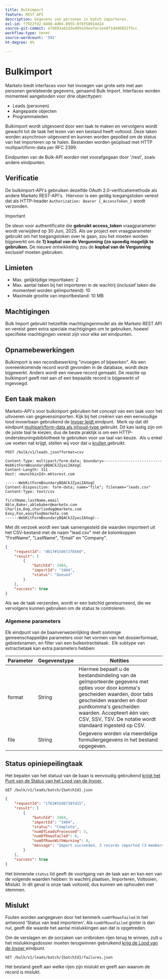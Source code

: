 ```yaml
---
title: Bulkimport
feature: REST API
description: Gegevens van personen in batch importeren.
exl-id: f7922fd2-8408-4d04-8955-0f8f58914d24
source-git-commit: e7d893a81d3ed95e34eefac1ee8f1ddd6852f5cc
workflow-type: tm+mt
source-wordcount: '592'
ht-degree: 0%

---
```


# Bulkimport

Marketo biedt interfaces voor het invoegen van grote sets met aan personen gerelateerde gegevens, genaamd Bulk Import. Interfaces worden momenteel aangeboden voor drie objecttypen:

- Leads (personen)
- Aangepaste objecten
- Programmaleden

Bulkimport wordt uitgevoerd door een taak te maken en vervolgens wordt gewacht tot de taak het lezen van een bestand heeft voltooid. Deze taken worden asynchroon uitgevoerd en kunnen worden gepolled om de status van het importeren op te halen. Bestanden worden geüpload met HTTP multipart/form-data per RFC 2399.

Eindpunten van de Bulk-API worden niet voorafgegaan door &#39;/rest&#39;, zoals andere eindpunten.

## Verificatie

De bulkimport-API&#39;s gebruiken dezelfde OAuth 2.0-verificatiemethode als andere Marketo REST-API&#39;s.  Hiervoor is een geldig toegangstoken vereist dat als HTTP-header `Authorization: Bearer {_AccessToken_}` wordt verzonden.

>[!IMPORTANT]
>
>De steun voor authentificatie die **gebruikt access_token** vraagparameter wordt verwijderd op 30 Juni, 2025. Als uw project een vraagparameter gebruikt om het toegangstoken over te gaan, zou het moeten worden bijgewerkt om de **1&rbrace; kopbal van de Vergunning &lbrace;zo spoedig mogelijk te gebruiken.** De nieuwe ontwikkeling zou de **kopbal van de Vergunning** exclusief moeten gebruiken.

## Limieten

- Max. gelijktijdige importtaken: 2
- Max. aantal taken bij het importeren in de wachtrij (inclusief taken die momenteel worden geïmporteerd): 10
- Maximale grootte van importbestand: 10 MB

## Machtigingen

Bulk Import gebruikt hetzelfde machtigingenmodel als de Marketo REST API en vereist geen extra speciale machtigingen om te gebruiken, hoewel specifieke machtigingen vereist zijn voor elke set eindpunten.

## Opnamebewerkingen

Bulkimport is een recordbewerking &quot;invoegen of bijwerken&quot;. Als een overeenkomende record wordt gevonden in de database, wordt deze bijgewerkt. Anders wordt een nieuwe record gemaakt. De reactie op bulkimport geeft niet aan of een bepaalde record is bijgewerkt of ingevoegd.

## Een taak maken

Marketo-API&#39;s voor bulkimport gebruiken het concept van een taak voor het uitvoeren van gegevensimporten. Kijk bij het creëren van een eenvoudige lood invoerbaan gebruikend de [ Invoer leidt ](https://developer.adobe.com/marketo-apis/api/mapi/#tag/Bulk-Import-Leads/operation/importLeadUsingPOST) eindpunt.  Merk op dat dit eindpunt [ multipart/form-data als inhoud-type ](https://www.w3.org/Protocols/rfc1341/7_2_Multipart.html) gebruikt. Dit kan lastig zijn om de juiste taal te kiezen, dus de beste praktijk is om een HTTP-ondersteuningsbibliotheek te gebruiken voor uw taal van keuze.  Als u enkel uw voeten nat krijgt, stellen wij voor dat u [ krullen ](https://curl.se/) gebruikt.

```
POST /bulk/v1/leads.json?format=csv
```

```
Content-Type: multipart/form-data; boundary=--------------------------WebKitFormBoundaryBQACkJZyaiIAXogC
Content-Length: 311
Host: <munchkinId>.mktorest.com
```

```
------WebKitFormBoundaryBQACkJZyaiIAXogC
Content-Disposition: form-data; name="file"; filename="leads.csv"
Content-Type: text/csv

firstName,lastName,email
Able,Baker,ablebaker@marketo.com
Charlie,Dog,charliedog@marketo.com
Easy,Fox,easyfox@marketo.com
------WebKitFormBoundaryBQACkJZyaiIAXogC--
```

Met dit verzoek wordt een taak samengesteld die waarden importeert uit het CSV-bestand met de naam &quot;lead.csv&quot; met de kolomkoppen &quot;FirstName&quot;, &quot;LastName&quot;, &quot;Email&quot; en &quot;Company&quot;.

```json
{
    "requestId": "d01f#15d672f8560",
    "result": [
        {
            "batchId": 3404,
            "importId": "3404",
            "status": "Queued"
        }
    ],
    "success": true
}
```

Als we de taak verzenden, wordt er een batchId geretourneerd, die we vervolgens kunnen gebruiken om de status te controleren.

### Algemene parameters

Elk eindpunt van de baanverwezenlijking deelt sommige gemeenschappelijke parameters voor het vormen van het dossierformaat, gebiedsnamen, en filter van een bulkextractietaak.  Elk subtype van extractietaak kan extra parameters hebben:

| Parameter | Gegevenstype | Notities |
|---|---|---|
| format | String | Hiermee bepaalt u de bestandsindeling van de geïmporteerde gegevens met opties voor door komma&#39;s gescheiden waarden, door tabs gescheiden waarden en door puntkomma&#39;s gescheiden waarden. Accepteert één van: CSV, SSV, TSV. De notatie wordt standaard ingesteld op CSV. |
| file | String | Gegevens worden via meerdelige formuliergegevens in het bestand opgegeven. |


## Status opiniepeilingtaak

Het bepalen van het statuut van de baan is eenvoudig gebruikend [ krijgt het Punt van de Status van het Lood van de Invoer ](https://developer.adobe.com/marketo-apis/api/mapi/#tag/Bulk-Import-Leads/operation/getImportLeadStatusUsingGET).

```
GET /bulk/v1/leads/batch/{batchId}.json
```

```json
{
    "requestId": "1f63#15d6738fd15",
    "result": [
        {
            "batchId": 3404,
            "importId": "3404",
            "status": "Complete",
            "numOfLeadsProcessed": 3,
            "numOfRowsFailed": 0,
            "numOfRowsWithWarning": 0,
            "message": "Import succeeded, 3 records imported (3 members)"
        }
    ],
    "success": true
}
```

Het binnenste `status` lid geeft de voortgang van de taak aan en kan een van de volgende waarden hebben: In wachtrij plaatsen, Importeren, Voltooien, Mislukt. In dit geval is onze taak voltooid, dus kunnen we ophouden met stemmen.

## Mislukt

Fouten worden aangegeven door het kenmerk `numOfRowsFailed` in het antwoord &#39;Status van lead importeren&#39;. Als `numOfRowsFailed` groter is dan nul, geeft die waarde het aantal mislukkingen aan dat is opgetreden.

Om de verslagen en de oorzaken van ontbroken rijen terug te winnen, zult u het mislukkingsdossier moeten terugwinnen gebruikend [ krijg de Lood van de Invoer ](https://developer.adobe.com/marketo-apis/api/mapi/#tag/Bulk-Import-Leads/operation/getImportLeadFailuresUsingGET) eindpunt.

```
GET /bulk/v1/leads/batch/{batchId}/failures.json
```

Het bestand geeft aan welke rijen zijn mislukt en geeft aan waarom de record is mislukt.
